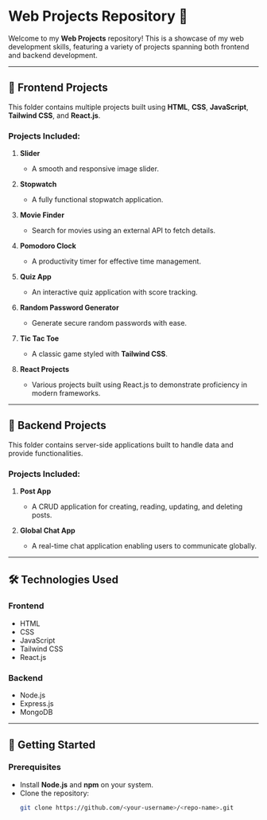 # Web Projects Repository 🚀  

Welcome to my **Web Projects** repository! This is a showcase of my web development skills, featuring a variety of projects spanning both frontend and backend development.  

---

## 📂 **Frontend Projects**  
This folder contains multiple projects built using **HTML**, **CSS**, **JavaScript**, **Tailwind CSS**, and **React.js**.  

### Projects Included:  
1. **Slider**  
   - A smooth and responsive image slider.  

2. **Stopwatch**  
   - A fully functional stopwatch application.  

3. **Movie Finder**  
   - Search for movies using an external API to fetch details.  

4. **Pomodoro Clock**  
   - A productivity timer for effective time management.  

5. **Quiz App**  
   - An interactive quiz application with score tracking.  

6. **Random Password Generator**  
   - Generate secure random passwords with ease.  

7. **Tic Tac Toe**  
   - A classic game styled with **Tailwind CSS**.  

8. **React Projects**  
   - Various projects built using React.js to demonstrate proficiency in modern frameworks.  

---

## 📂 **Backend Projects**  
This folder contains server-side applications built to handle data and provide functionalities.  

### Projects Included:  
1. **Post App**  
   - A CRUD application for creating, reading, updating, and deleting posts.  

2. **Global Chat App**  
   - A real-time chat application enabling users to communicate globally.  

---

## 🛠️ **Technologies Used**  

### **Frontend**  
- HTML  
- CSS  
- JavaScript  
- Tailwind CSS  
- React.js  

### **Backend**  
- Node.js  
- Express.js  
- MongoDB  

---

## 🚀 **Getting Started**  

### Prerequisites  
- Install **Node.js** and **npm** on your system.  
- Clone the repository:  
  ```bash
  git clone https://github.com/<your-username>/<repo-name>.git
